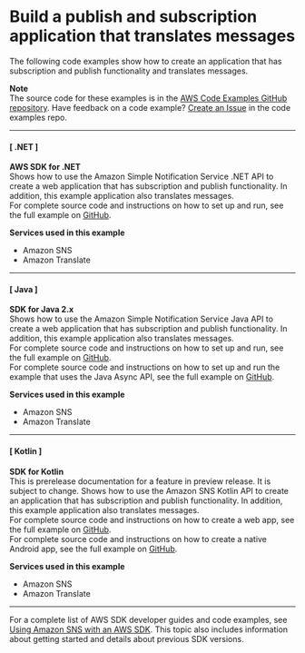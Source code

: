 # Build a publish and subscription application that translates messages<a name="example_cross_SnsPublishSubscription_section"></a>

The following code examples show how to create an application that has subscription and publish functionality and translates messages\.

**Note**  
The source code for these examples is in the [AWS Code Examples GitHub repository](https://github.com/awsdocs/aws-doc-sdk-examples)\. Have feedback on a code example? [Create an Issue](https://github.com/awsdocs/aws-doc-sdk-examples/issues/new/choose) in the code examples repo\. 

------
#### [ \.NET ]

**AWS SDK for \.NET**  
 Shows how to use the Amazon Simple Notification Service \.NET API to create a web application that has subscription and publish functionality\. In addition, this example application also translates messages\.   
 For complete source code and instructions on how to set up and run, see the full example on [GitHub](https://github.com/awsdocs/aws-doc-sdk-examples/tree/main/dotnetv3/cross-service/SubscribePublishTranslate)\.   

**Services used in this example**
+ Amazon SNS
+ Amazon Translate

------
#### [ Java ]

**SDK for Java 2\.x**  
 Shows how to use the Amazon Simple Notification Service Java API to create a web application that has subscription and publish functionality\. In addition, this example application also translates messages\.   
 For complete source code and instructions on how to set up and run, see the full example on [GitHub](https://github.com/awsdocs/aws-doc-sdk-examples/tree/main/javav2/usecases/creating_sns_sample_app)\.   
 For complete source code and instructions on how to set up and run the example that uses the Java Async API, see the full example on [GitHub](https://github.com/awsdocs/aws-doc-sdk-examples/tree/main/javav2/usecases/creating_sns_async)\.   

**Services used in this example**
+ Amazon SNS
+ Amazon Translate

------
#### [ Kotlin ]

**SDK for Kotlin**  
This is prerelease documentation for a feature in preview release\. It is subject to change\.
 Shows how to use the Amazon SNS Kotlin API to create an application that has subscription and publish functionality\. In addition, this example application also translates messages\.   
 For complete source code and instructions on how to create a web app, see the full example on [GitHub](https://github.com/awsdocs/aws-doc-sdk-examples/tree/main/kotlin/usecases/subpub_app)\.   
 For complete source code and instructions on how to create a native Android app, see the full example on [GitHub](https://github.com/awsdocs/aws-doc-sdk-examples/tree/main/kotlin/usecases/subpub_app_android)\.   

**Services used in this example**
+ Amazon SNS
+ Amazon Translate

------

For a complete list of AWS SDK developer guides and code examples, see [Using Amazon SNS with an AWS SDK](sdk-general-information-section.md)\. This topic also includes information about getting started and details about previous SDK versions\.